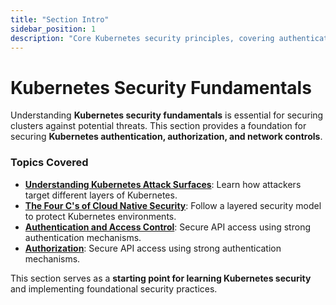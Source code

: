 ```yaml
---
title: "Section Intro"
sidebar_position: 1
description: "Core Kubernetes security principles, covering authentication, authorization, and encryption."
---
```


# Kubernetes Security Fundamentals

Understanding **Kubernetes security fundamentals** is essential for securing clusters against potential threats. This section provides a foundation for securing **Kubernetes authentication, authorization, and network controls**.

### Topics Covered

- **[Understanding Kubernetes Attack Surfaces](/docs/fundamentals/understanding_k8s_attack_surface)**: Learn how attackers target different layers of Kubernetes.
- **[The Four C's of Cloud Native Security](/docs/fundamentals/the_4_c_cloud_native_security)**: Follow a layered security model to protect Kubernetes environments.
- **[Authentication and Access Control](/docs/fundamentals/authentication/authentication_methods)**: Secure API access using strong authentication mechanisms.
- **[Authorization](/docs/fundamentals/authentication/authentication_methods)**: Secure API access using strong authentication mechanisms.

This section serves as a **starting point for learning Kubernetes security** and implementing foundational security practices.
